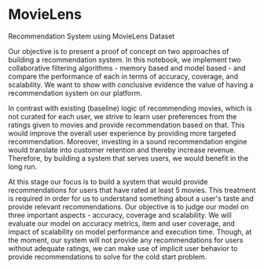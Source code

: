 # MovieLens
Recommendation System using MovieLens Dataset

Our objective is to present a proof of concept on two approaches of building a recommendation system. In this notebook, we implement two collaborative filtering algorithms - memory based and model based - and compare the performance of each in terms of accuracy, coverage, and scalability. We want to show with conclusive evidence the value of having a recommendation system on our platform. 

In contrast with existing (baseline) logic of recommending movies, which is not curated for each user, we strive to learn user preferences from the ratings given to movies and provide recommendation based on that. This would improve the overall user experience by providing more targeted recommendation. Moreover, investing in a sound recommendation engine would translate into customer retention and thereby increase revenue. Therefore, by building a system that serves users, we would benefit in the long run.

At this stage our focus is to build a system that would provide recommendations for users that have rated at least 5 movies. This treatment is required in order for us to understand something about a user's taste and provide relevant recommendations. Our objective is to judge our model on three important aspects - accuracy, coverage and scalability. We will evaluate our model on accuracy metrics, item and user coverage, and impact of scalability on model performance and execution time. Though, at the moment, our system will not provide any recommendations for users without adequate ratings, we can make use of implicit user behavior to provide recommendations to solve for the cold start problem.